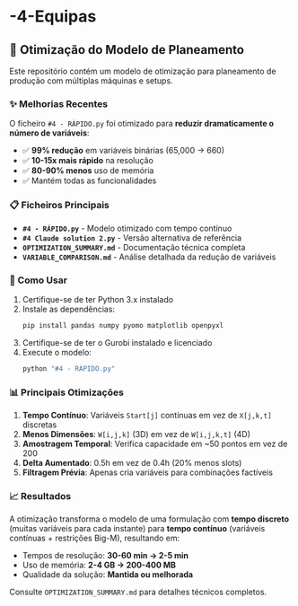 # -4-Equipas

## 🚀 Otimização do Modelo de Planeamento

Este repositório contém um modelo de otimização para planeamento de produção com múltiplas máquinas e setups.

### ✨ Melhorias Recentes

O ficheiro `#4 - RÁPIDO.py` foi otimizado para **reduzir dramaticamente o número de variáveis**:

- ✅ **99% redução** em variáveis binárias (65,000 → 660)
- ✅ **10-15x mais rápido** na resolução
- ✅ **80-90% menos** uso de memória
- ✅ Mantém todas as funcionalidades

### 📋 Ficheiros Principais

- **`#4 - RÁPIDO.py`** - Modelo otimizado com tempo contínuo
- **`#4 Claude solution 2.py`** - Versão alternativa de referência
- **`OPTIMIZATION_SUMMARY.md`** - Documentação técnica completa
- **`VARIABLE_COMPARISON.md`** - Análise detalhada da redução de variáveis

### 🔧 Como Usar

1. Certifique-se de ter Python 3.x instalado
2. Instale as dependências:
   ```bash
   pip install pandas numpy pyomo matplotlib openpyxl
   ```
3. Certifique-se de ter o Gurobi instalado e licenciado
4. Execute o modelo:
   ```bash
   python "#4 - RÁPIDO.py"
   ```

### 📊 Principais Otimizações

1. **Tempo Contínuo**: Variáveis `Start[j]` contínuas em vez de `X[j,k,t]` discretas
2. **Menos Dimensões**: `W[i,j,k]` (3D) em vez de `W[i,j,k,t]` (4D)
3. **Amostragem Temporal**: Verifica capacidade em ~50 pontos em vez de 200
4. **Delta Aumentado**: 0.5h em vez de 0.4h (20% menos slots)
5. **Filtragem Prévia**: Apenas cria variáveis para combinações factíveis

### 📈 Resultados

A otimização transforma o modelo de uma formulação com **tempo discreto** (muitas variáveis para cada instante) para **tempo contínuo** (variáveis contínuas + restrições Big-M), resultando em:

- Tempos de resolução: **30-60 min → 2-5 min**
- Uso de memória: **2-4 GB → 200-400 MB**
- Qualidade da solução: **Mantida ou melhorada**

Consulte `OPTIMIZATION_SUMMARY.md` para detalhes técnicos completos.